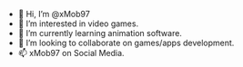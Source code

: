 - 👋 Hi, I’m @xMob97
- 👀 I’m interested in video games.
- 🌱 I’m currently learning animation software.
- 💞️ I’m looking to collaborate on games/apps development.
- 📫 xMob97 on Social Media.

<!---
xMob97/xMob97 is a ✨ special ✨ repository because its `README.md` (this file) appears on your GitHub profile.
You can click the Preview link to take a look at your changes.
--->
